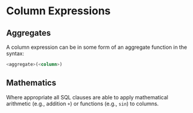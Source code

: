 #  Column Expressions

## Aggregates
A column expression can be in some form of an aggregate function in the syntax:

```sql
<aggregate>(<column>)
```

## Mathematics

Where appropriate all SQL clauses are able to apply mathematical arithmetic (e.g., addition `+`) or functions (e.g., `sin`) to columns.